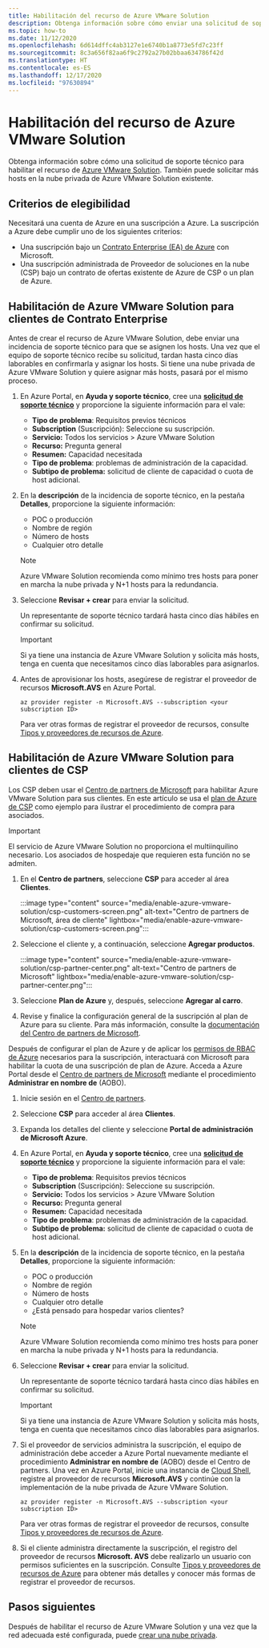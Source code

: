 ```yaml
---
title: Habilitación del recurso de Azure VMware Solution
description: Obtenga información sobre cómo enviar una solicitud de soporte técnico para habilitar el recurso de Azure VMware Solution. También puede solicitar más hosts en la nube privada de Azure VMware Solution existente.
ms.topic: how-to
ms.date: 11/12/2020
ms.openlocfilehash: 6d614dffc4ab3127e1e6740b1a8773e5fd7c23ff
ms.sourcegitcommit: 8c3a656f82aa6f9c2792a27b02bbaa634786f42d
ms.translationtype: HT
ms.contentlocale: es-ES
ms.lasthandoff: 12/17/2020
ms.locfileid: "97630894"
---
```

# <a name="how-to-enable-azure-vmware-solution-resource"></a>Habilitación del recurso de Azure VMware Solution
Obtenga información sobre cómo una solicitud de soporte técnico para habilitar el recurso de [Azure VMware Solution](introduction.md). También puede solicitar más hosts en la nube privada de Azure VMware Solution existente.

## <a name="eligibility-criteria"></a>Criterios de elegibilidad

Necesitará una cuenta de Azure en una suscripción a Azure. La suscripción a Azure debe cumplir uno de los siguientes criterios:

* Una suscripción bajo un [Contrato Enterprise (EA) de Azure](../cost-management-billing/manage/ea-portal-agreements.md) con Microsoft.
* Una suscripción administrada de Proveedor de soluciones en la nube (CSP) bajo un contrato de ofertas existente de Azure de CSP o un plan de Azure.


## <a name="enable-azure-vmware-solution-for-ea-customers"></a>Habilitación de Azure VMware Solution para clientes de Contrato Enterprise
Antes de crear el recurso de Azure VMware Solution, debe enviar una incidencia de soporte técnico para que se asignen los hosts. Una vez que el equipo de soporte técnico recibe su solicitud, tardan hasta cinco días laborables en confirmarla y asignar los hosts. Si tiene una nube privada de Azure VMware Solution y quiere asignar más hosts, pasará por el mismo proceso.


1. En Azure Portal, en **Ayuda y soporte técnico**, cree una **[solicitud de soporte técnico](https://rc.portal.azure.com/#create/Microsoft.Support)** y proporcione la siguiente información para el vale:
   - **Tipo de problema**: Requisitos previos técnicos
   - **Subscription** (Suscripción): Seleccione su suscripción.
   - **Servicio:** Todos los servicios > Azure VMware Solution
   - **Recurso:** Pregunta general 
   - **Resumen:** Capacidad necesitada
   - **Tipo de problema**: problemas de administración de la capacidad.
   - **Subtipo de problema:** solicitud de cliente de capacidad o cuota de host adicional.

1. En la **descripción** de la incidencia de soporte técnico, en la pestaña **Detalles**, proporcione la siguiente información:

   - POC o producción 
   - Nombre de región
   - Número de hosts
   - Cualquier otro detalle

   >[!NOTE]
   >Azure VMware Solution recomienda como mínimo tres hosts para poner en marcha la nube privada y N+1 hosts para la redundancia. 

1. Seleccione **Revisar + crear** para enviar la solicitud.

   Un representante de soporte técnico tardará hasta cinco días hábiles en confirmar su solicitud.

   >[!IMPORTANT] 
   >Si ya tiene una instancia de Azure VMware Solution y solicita más hosts, tenga en cuenta que necesitamos cinco días laborables para asignarlos. 

1. Antes de aprovisionar los hosts, asegúrese de registrar el proveedor de recursos **Microsoft.AVS** en Azure Portal.  

   ```azurecli-interactive
   az provider register -n Microsoft.AVS --subscription <your subscription ID>
   ```

   Para ver otras formas de registrar el proveedor de recursos, consulte [Tipos y proveedores de recursos de Azure](../azure-resource-manager/management/resource-providers-and-types.md).

## <a name="enable-azure-vmware-solution-for-csp-customers"></a>Habilitación de Azure VMware Solution para clientes de CSP 

Los CSP deben usar el [Centro de partners de Microsoft](https://partner.microsoft.com) para habilitar Azure VMware Solution para sus clientes. En este artículo se usa el [plan de Azure de CSP](/partner-center/azure-plan-lp) como ejemplo para ilustrar el procedimiento de compra para asociados.

   >[!IMPORTANT] 
   >El servicio de Azure VMware Solution no proporciona el multiinquilino necesario. Los asociados de hospedaje que requieren esta función no se admiten. 

1. En el **Centro de partners**, seleccione **CSP** para acceder al área **Clientes**.

   :::image type="content" source="media/enable-azure-vmware-solution/csp-customers-screen.png" alt-text="Centro de partners de Microsoft, área de cliente" lightbox="media/enable-azure-vmware-solution/csp-customers-screen.png":::

1. Seleccione el cliente y, a continuación, seleccione **Agregar productos**.

   :::image type="content" source="media/enable-azure-vmware-solution/csp-partner-center.png" alt-text="Centro de partners de Microsoft" lightbox="media/enable-azure-vmware-solution/csp-partner-center.png":::

1. Seleccione **Plan de Azure** y, después, seleccione **Agregar al carro**. 

1. Revise y finalice la configuración general de la suscripción al plan de Azure para su cliente. Para más información, consulte la [documentación del Centro de partners de Microsoft](/partner-center/azure-plan-manage).

Después de configurar el plan de Azure y de aplicar los [permisos de RBAC de Azure](/partner-center/azure-plan-manage) necesarios para la suscripción, interactuará con Microsoft para habilitar la cuota de una suscripción de plan de Azure. Acceda a Azure Portal desde el [Centro de partners de Microsoft](https://partner.microsoft.com) mediante el procedimiento **Administrar en nombre de** (AOBO).

1. Inicie sesión en el [Centro de partners](https://partner.microsoft.com).

1. Seleccione **CSP** para acceder al área **Clientes**.

1. Expanda los detalles del cliente y seleccione **Portal de administración de Microsoft Azure**.

1. En Azure Portal, en **Ayuda y soporte técnico**, cree una **[solicitud de soporte técnico](https://rc.portal.azure.com/#create/Microsoft.Support)** y proporcione la siguiente información para el vale:
   - **Tipo de problema**: Requisitos previos técnicos
   - **Subscription** (Suscripción): Seleccione su suscripción.
   - **Servicio:** Todos los servicios > Azure VMware Solution
   - **Recurso:** Pregunta general 
   - **Resumen:** Capacidad necesitada
   - **Tipo de problema**: problemas de administración de la capacidad.
   - **Subtipo de problema:** solicitud de cliente de capacidad o cuota de host adicional.

1. En la **descripción** de la incidencia de soporte técnico, en la pestaña **Detalles**, proporcione la siguiente información:

   - POC o producción 
   - Nombre de región
   - Número de hosts
   - Cualquier otro detalle
   - ¿Está pensado para hospedar varios clientes?

   >[!NOTE]
   >Azure VMware Solution recomienda como mínimo tres hosts para poner en marcha la nube privada y N+1 hosts para la redundancia. 

1. Seleccione **Revisar + crear** para enviar la solicitud.

   Un representante de soporte técnico tardará hasta cinco días hábiles en confirmar su solicitud.

   >[!IMPORTANT] 
   >Si ya tiene una instancia de Azure VMware Solution y solicita más hosts, tenga en cuenta que necesitamos cinco días laborables para asignarlos. 

1. Si el proveedor de servicios administra la suscripción, el equipo de administración debe acceder a Azure Portal nuevamente mediante el procedimiento **Administrar en nombre de** (AOBO) desde el Centro de partners. Una vez en Azure Portal, inicie una instancia de [Cloud Shell](../cloud-shell/overview.md), registre al proveedor de recursos **Microsoft.AVS** y continúe con la implementación de la nube privada de Azure VMware Solution.  

   ```azurecli-interactive
   az provider register -n Microsoft.AVS --subscription <your subscription ID>
   ```

   Para ver otras formas de registrar el proveedor de recursos, consulte [Tipos y proveedores de recursos de Azure](../azure-resource-manager/management/resource-providers-and-types.md).

1. Si el cliente administra directamente la suscripción, el registro del proveedor de recursos **Microsoft. AVS** debe realizarlo un usuario con permisos suficientes en la suscripción. Consulte [Tipos y proveedores de recursos de Azure](../azure-resource-manager/management/resource-providers-and-types.md) para obtener más detalles y conocer más formas de registrar el proveedor de recursos. 


## <a name="next-steps"></a>Pasos siguientes

Después de habilitar el recurso de Azure VMware Solution y una vez que la red adecuada esté configurada, puede [crear una nube privada](tutorial-create-private-cloud.md).
